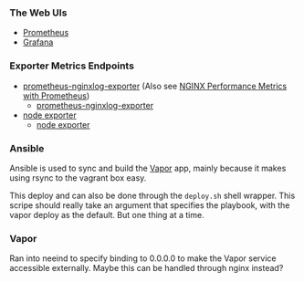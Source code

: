 ### The Web UIs

* [Prometheus](http://localhost:9090/graph)
* [Grafana](http://localhost:3000)

### Exporter Metrics Endpoints

* [prometheus-nginxlog-exporter](https://github.com/martin-helmich/prometheus-nginxlog-exporter) (Also see [NGINX Performance Metrics with Prometheus](https://www.martin-helmich.de/en/blog/monitoring-nginx.html))
  * [prometheus-nginxlog-exporter](http://localhost:4040/metrics)
* [node exporter](https://github.com/prometheus/node_exporter)
  * [node exporter](http://localhost:9100/metrics)

### Ansible

Ansible is used to sync and build the [Vapor](https://vapor.codes) app,
mainly because it makes using rsync to the vagrant box easy.

This deploy and can also be done through the `deploy.sh` shell
wrapper. This scripe should really take an argument that specifies the
playbook, with the vapor deploy as the default. But one thing at a time.

### Vapor

Ran into neeind to specify binding to 0.0.0.0 to make the Vapor service
accessible externally. Maybe this can be handled through nginx instead?
